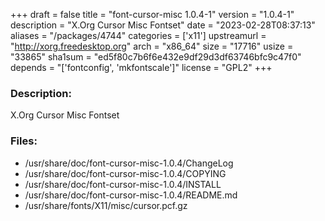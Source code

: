 +++
draft = false
title = "font-cursor-misc 1.0.4-1"
version = "1.0.4-1"
description = "X.Org Cursor Misc Fontset"
date = "2023-02-28T08:37:13"
aliases = "/packages/4744"
categories = ['x11']
upstreamurl = "http://xorg.freedesktop.org"
arch = "x86_64"
size = "17716"
usize = "33865"
sha1sum = "ed5f80c7b6f6e432e9df29d3df63746bfc9c47f0"
depends = "['fontconfig', 'mkfontscale']"
license = "GPL2"
+++
### Description: 
X.Org Cursor Misc Fontset

### Files: 
* /usr/share/doc/font-cursor-misc-1.0.4/ChangeLog
* /usr/share/doc/font-cursor-misc-1.0.4/COPYING
* /usr/share/doc/font-cursor-misc-1.0.4/INSTALL
* /usr/share/doc/font-cursor-misc-1.0.4/README.md
* /usr/share/fonts/X11/misc/cursor.pcf.gz
